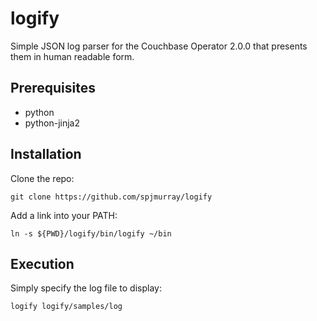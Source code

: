 # logify

Simple JSON log parser for the Couchbase Operator 2.0.0 that presents them in human readable form.

## Prerequisites

* python
* python-jinja2

## Installation

Clone the repo:

    git clone https://github.com/spjmurray/logify

Add a link into your PATH:

    ln -s ${PWD}/logify/bin/logify ~/bin

## Execution

Simply specify the log file to display:

    logify logify/samples/log
